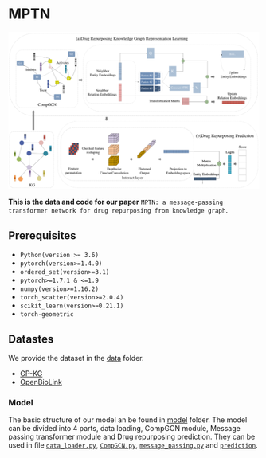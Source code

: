 # MPTN

![ ](MPTN.png)

**This is the data and code for our paper** `MPTN: a message-passing transformer network for drug repurposing from knowledge graph`.

## Prerequisites

* `Python(version >= 3.6)`
* `pytorch(version>=1.4.0)`
*  `ordered_set(version>=3.1)`
* `pytorch>=1.7.1 & <=1.9`
* `numpy(version>=1.16.2)`
* `torch_scatter(version>=2.0.4)`
* `scikit_learn(version>=0.21.1)`
* `torch-geometric`

## Datastes

We provide the dataset in the [data](data/) folder.

- [GP-KG](data/GP-KG/)
- [OpenBioLink](data/openbiolink/)

### Model

The basic structure of our model an be found in [model](data/model) folder.
The model can be divided into 4 parts, data loading, CompGCN module, Message passing transformer module and Drug repurposing prediction. They can be used in file [`data_loader.py`](code/model/data_loader.py), [`CompGCN.py`](code/model/CompGCN.py), [`message_passing.py`](code/model/message_passing.py) and [`prediction`](code/model/prediction.py).

